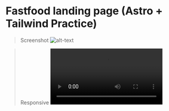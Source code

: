 # Fastfood landing page (Astro + Tailwind Practice)

> Screenshot
![alt-text](https://github.com/willydot21/fast-food-landing/tree/main/media/fastfoodlanding-pc.jpg)

> Responsive
![alt-text](https://github.com/willydot21/fast-food-landing/tree/main/media/responsive.mp4)

